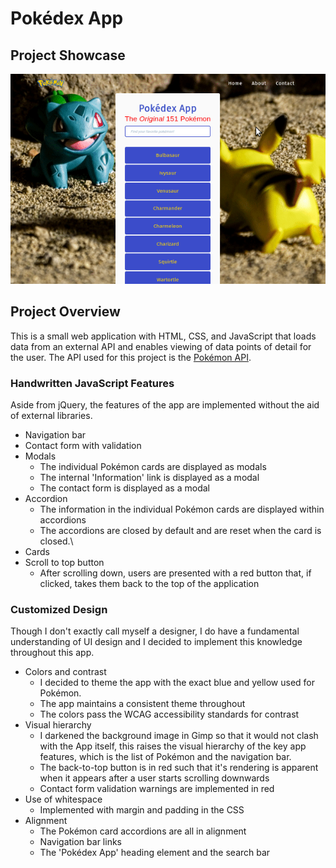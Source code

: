 # Pokédex App

## Project Showcase

![App Showcase Gif](/pokedex-showcase.gif)

## Project Overview

This is a small web application with HTML, CSS, and JavaScript that loads data from an external API and enables viewing of data points of detail for the user.
The API used for this project is the [Pokémon API](https://pokeapi.co/).

### Handwritten JavaScript Features

Aside from jQuery, the features of the app are implemented without the aid of external libraries.

- Navigation bar
- Contact form with validation
- Modals
  - The individual Pokémon cards are displayed as modals
  - The internal 'Information' link is displayed as a modal
  - The contact form is displayed as a modal
- Accordion
  - The information in the individual Pokémon cards are displayed within accordions
  - The accordions are closed by default and are reset when the card is closed.\
- Cards
- Scroll to top button
  - After scrolling down, users are presented with a red button that, if clicked, takes them back to the top of the application

### Customized Design

Though I don't exactly call myself a designer, I do have a fundamental understanding of UI design and I decided to implement this knowledge throughout this app.

- Colors and contrast
  - I decided to theme the app with the exact blue and yellow used for Pokémon.
  - The app maintains a consistent theme throughout
  - The colors pass the WCAG accessibility standards for contrast
- Visual hierarchy
  - I darkened the background image in Gimp so that it would not clash with the App itself, this raises the visual hierarchy of the key app features, which is the list of Pokémon and the navigation bar.
  - The back-to-top button is in red such that it's rendering is apparent when it appears after a user starts scrolling downwards
  - Contact form validation warnings are implemented in red
- Use of whitespace
  - Implemented with margin and padding in the CSS
- Alignment
  - The Pokémon card accordions are all in alignment
  - Navigation bar links
  - The 'Pokédex App' heading element and the search bar
